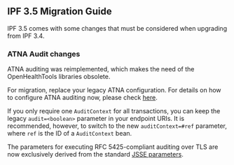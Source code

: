 ## IPF 3.5 Migration Guide

IPF 3.5 comes with some changes that must be considered when upgrading from IPF 3.4.


### ATNA Audit changes

ATNA auditing was reimplemented, which makes the need of the OpenHealthTools libraries obsolete.

For migration, replace your legacy ATNA configuration. For details on how to configure ATNA auditing now, 
please check [here](../ipf-platform-camel-ihe/atna.html).

If you only require one `AuditContext` for all transactions, you can keep the legacy `audit=<boolean>`
parameter in your endpoint URIs. It is recommended, however, to switch to the new `auditContext=#ref`
parameter, where `ref` is the ID of a `AuditContext` bean.

The parameters for executing RFC 5425-compliant auditing over TLS are now exclusively derived from
the standard [JSSE parameters](https://docs.oracle.com/javase/8/docs/technotes/guides/security/jsse/JSSERefGuide.html#InstallationAndCustomization).
 